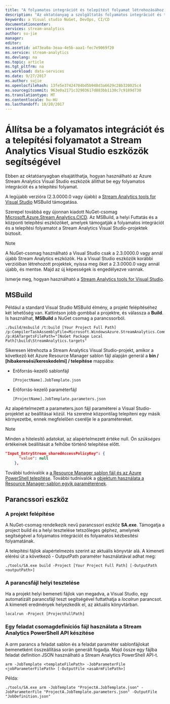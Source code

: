 ```yaml
---
title: "A folyamatos integrációt és telepítést folyamat létrehozásához használja a Stream Analytics Visual Studio eszközök |} Microsoft Docs"
description: "Az oktatóanyag a szolgáltatás folyamatos integrációt és telepítést folyamat beállításához használja a Stream Analytics Visual Studio eszközök"
keywords: a Visual studio NuGet, DevOps, CI/CD
documentationcenter: 
services: stream-analytics
author: su-jie
manager: 
editor: 
ms.assetid: a473ea0a-3eaa-4e5b-aaa1-fec7e9069f20
ms.service: stream-analytics
ms.devlang: na
ms.topic: article
ms.tgt_pltfrm: na
ms.workload: data-services
ms.date: 9/27/2017
ms.author: sujie
ms.openlocfilehash: 13fe5e37424704bd5b948d3a6629c28b320025c4
ms.sourcegitcommit: 963e0a2171c32903617d883bb1130c7c9189d730
ms.translationtype: MT
ms.contentlocale: hu-HU
ms.lasthandoff: 10/20/2017
---
```

# <a name="use-stream-analytics-visual-studio-tools-to-set-up-a-continuous-integration-and-deployment-process"></a>Állítsa be a folyamatos integrációt és a telepítési folyamatot a Stream Analytics Visual Studio eszközök segítségével
Ebben az oktatóanyagban elsajátíthatja, hogyan használható az Azure Stream Analytics Visual Studio eszközök állíthat be egy folyamatos integrációt és a telepítési folyamat.

A legújabb verzióra (2.3.0000.0 vagy újabb) a [Stream Analytics tools for Visual Studio](https://docs.microsoft.com/en-us/azure/stream-analytics/stream-analytics-tools-for-visual-studio) MSBuild támogatása.

Szerepel továbbá egy újonnan kiadott NuGet-csomag [Microsoft.Azure.Stream Analytics.CICD](https://www.nuget.org/packages/Microsoft.Azure.StreamAnalytics.CICD/). Az MSBuild, a helyi Futtatás és a központi telepítési eszközöket, amelyek támogatják a folyamatos integrációt és a telepítési folyamatot a Stream Analytics Visual Studio-projektek biztosít. 
> [!NOTE] 
A NuGet-csomag használható a Visual Studio csak a 2.3.0000.0 vagy annál újabb Stream Analytics eszközök. Ha a Visual Studio eszközök korábbi verzióiban létrehozott projektek, nyissa meg őket a 2.3.0000.0 vagy annál újabb, és mentse. Majd az új képességek is engedélyezve vannak. 

Ismerje meg, hogyan használható a [Stream Analytics tools for Visual Studio](https://docs.microsoft.com/en-us/azure/stream-analytics/stream-analytics-tools-for-visual-studio).

## <a name="msbuild"></a>MSBuild
Például a standard Visual Studio MSBuild élmény, a projekt felépítéséhez két lehetőség van. Kattintson jobb gombbal a projektre, és válassza a **Build**. Is használhat, **MSBuild** a NuGet csomag a parancssorból.
```
./build/msbuild /t:build [Your Project Full Path] /p:CompilerTaskAssemblyFile=Microsoft.WindowsAzure.StreamAnalytics.Common.CompileService.dll  /p:ASATargetsFilePath="[NuGet Package Local Path]\build\StreamAnalytics.targets"

```

Sikeresen létrehozta a Stream Analytics Visual Studio-projekt, amikor a következő két Azure Resource Manager sablon fájl alapján generál a **bin / [hibakeresési/kereskedelmi] / telepítése** mappába: 

*  Erőforrás-kezelő sablonfájl

       [ProjectName].JobTemplate.json 

*  Erőforrás-kezelő paraméterfájl

       [ProjectName].JobTemplate.parameters.json   

Az alapértelmezett a parameters.json fájl paraméterei a Visual Studio-projektet az beállításai közül. Ha szeretné központilag telepíteni egy másik környezetbe, ennek megfelelően cserélje le a paramétereket.

> [!NOTE] 
Minden a hitelesítő adatokat, az alapértelmezett értéke null. Ön *szükséges* értékeinek beállítását a felhőbe történő telepítése előtt.

```json
"Input_EntryStream_sharedAccessPolicyKey": {
      "value": null
    },
```
További tudnivalók a [a Resource Manager sablon fájl és az Azure PowerShell telepítése](https://docs.microsoft.com/en-us/azure/azure-resource-manager/resource-group-template-deploy). További tudnivalók a [objektum használata a Resource Manager-sablon egyik paraméterének](https://docs.microsoft.com/en-us/azure/architecture/building-blocks/extending-templates/objects-as-parameters).


## <a name="command-line-tool"></a>Parancssori eszköz

### <a name="build-the-project"></a>A projekt felépítése
A NuGet-csomag rendelkezik nevű parancssori eszköz **SA.exe**. Támogatja a project build és a helyi tesztelése tetszőleges géphez, amelynek segítségével a folyamatos integrációt és folyamatos kézbesítési folyamatának. 

A telepítési fájlok alapértelmezés szerint az aktuális könyvtár alá. A kimeneti elérési út a következő - OutputPath paraméter használatával adhat meg:

```
./tools/SA.exe build -Project [Your Project Full Path] [-OutputPath <outputPath>] 
```

### <a name="test-the-script-locally"></a>A parancsfájl helyi tesztelése

Ha a projekt helyi bemeneti fájlok van megadva, a Visual Studio, egy automatizált parancsfájl teszt segítségével futtathatja a *localrun* parancsot. A kimeneti eredmények helyezkedik el, az aktuális könyvtárban.
 
```
localrun -Project [ProjectFullPath]
```

### <a name="generate-a-job-definition-file-to-use-with-the-stream-analytics-powershell-api"></a>Egy feladat csomagdefiníciós fájl használata a Stream Analytics PowerShell API készítése

A *arm* parancs a feladat sablon és a feladat paraméter sablonfájlokat bemenetként összeállítása során generált fogadja. Majd össze egy fájlba feladat definition JSON használható a Stream Analytics PowerShell API-t.

```
arm -JobTemplate <templateFilePath> -JobParameterFile <jobParameterFilePath> [-OutputFile <asaArmFilePath>]
```
Példa:
```
./tools/SA.exe arm -JobTemplate "ProjectA.JobTemplate.json" -JobParameterFile "ProjectA.JobTemplate.parameters.json" -OutputFile "JobDefinition.json" 
```


